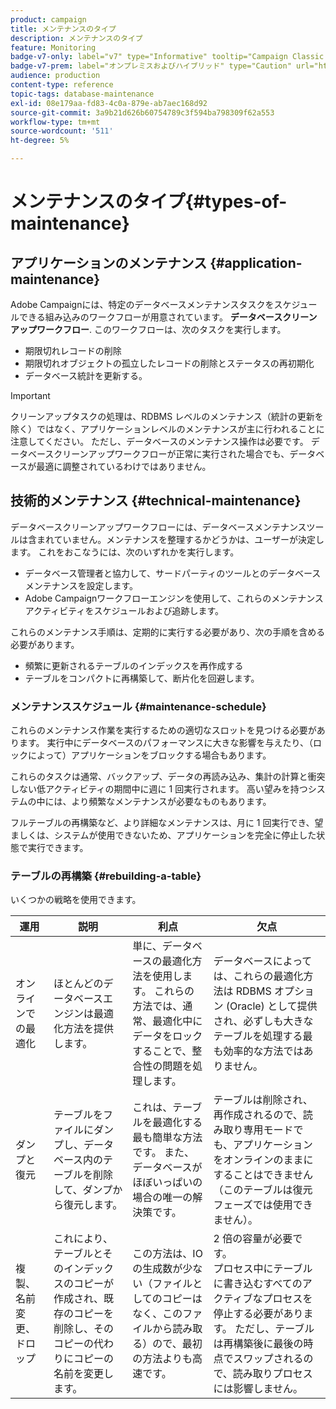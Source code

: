 ```yaml
---
product: campaign
title: メンテナンスのタイプ
description: メンテナンスのタイプ
feature: Monitoring
badge-v7-only: label="v7" type="Informative" tooltip="Campaign Classic v7 にのみ適用されます"
badge-v7-prem: label="オンプレミスおよびハイブリッド" type="Caution" url="https://experienceleague.adobe.com/docs/campaign-classic/using/installing-campaign-classic/architecture-and-hosting-models/hosting-models-lp/hosting-models.html?lang=ja" tooltip="オンプレミスデプロイメントとハイブリッドデプロイメントにのみ適用されます"
audience: production
content-type: reference
topic-tags: database-maintenance
exl-id: 08e179aa-fd83-4c0a-879e-ab7aec168d92
source-git-commit: 3a9b21d626b60754789c3f594ba798309f62a553
workflow-type: tm+mt
source-wordcount: '511'
ht-degree: 5%

---
```


# メンテナンスのタイプ{#types-of-maintenance}



## アプリケーションのメンテナンス {#application-maintenance}

Adobe Campaignには、特定のデータベースメンテナンスタスクをスケジュールできる組み込みのワークフローが用意されています。 **データベースクリーンアップワークフロー**. このワークフローは、次のタスクを実行します。

* 期限切れレコードの削除
* 期限切れオブジェクトの孤立したレコードの削除とステータスの再初期化
* データベース統計を更新する。

>[!IMPORTANT]
>
>クリーンアップタスクの処理は、RDBMS レベルのメンテナンス（統計の更新を除く）ではなく、アプリケーションレベルのメンテナンスが主に行われることに注意してください。 ただし、データベースのメンテナンス操作は必要です。 データベースクリーンアップワークフローが正常に実行された場合でも、データベースが最適に調整されているわけではありません。

## 技術的メンテナンス {#technical-maintenance}

データベースクリーンアップワークフローには、データベースメンテナンスツールは含まれていません。メンテナンスを整理するかどうかは、ユーザーが決定します。 これをおこなうには、次のいずれかを実行します。

* データベース管理者と協力して、サードパーティのツールとのデータベースメンテナンスを設定します。
* Adobe Campaignワークフローエンジンを使用して、これらのメンテナンスアクティビティをスケジュールおよび追跡します。

これらのメンテナンス手順は、定期的に実行する必要があり、次の手順を含める必要があります。

* 頻繁に更新されるテーブルのインデックスを再作成する
* テーブルをコンパクトに再構築して、断片化を回避します。

### メンテナンススケジュール {#maintenance-schedule}

これらのメンテナンス作業を実行するための適切なスロットを見つける必要があります。 実行中にデータベースのパフォーマンスに大きな影響を与えたり、（ロックによって）アプリケーションをブロックする場合もあります。

これらのタスクは通常、バックアップ、データの再読み込み、集計の計算と衝突しない低アクティビティの期間中に週に 1 回実行されます。 高い望みを持つシステムの中には、より頻繁なメンテナンスが必要なものもあります。

フルテーブルの再構築など、より詳細なメンテナンスは、月に 1 回実行でき、望ましくは、システムが使用できないため、アプリケーションを完全に停止した状態で実行できます。

### テーブルの再構築 {#rebuilding-a-table}

いくつかの戦略を使用できます。

<table> 
 <thead> 
  <tr> 
   <th> 運用 </th> 
   <th> 説明 </th> 
   <th> 利点 </th> 
   <th> 欠点 </th> 
  </tr> 
 </thead> 
 <tbody> 
  <tr> 
   <td> オンラインでの最適化<br /> </td> 
   <td> ほとんどのデータベースエンジンは最適化方法を提供します。<br /> </td> 
   <td> 単に、データベースの最適化方法を使用します。 これらの方法では、通常、最適化中にデータをロックすることで、整合性の問題を処理します。<br /> </td> 
   <td> データベースによっては、これらの最適化方法は RDBMS オプション (Oracle) として提供され、必ずしも大きなテーブルを処理する最も効率的な方法ではありません。<br /> </td> 
  </tr> 
  <tr> 
   <td> ダンプと復元<br /> </td> 
   <td> テーブルをファイルにダンプし、データベース内のテーブルを削除して、ダンプから復元します。<br /> </td> 
   <td> これは、テーブルを最適化する最も簡単な方法です。 また、データベースがほぼいっぱいの場合の唯一の解決策です。<br /> </td> 
   <td> テーブルは削除され、再作成されるので、読み取り専用モードでも、アプリケーションをオンラインのままにすることはできません（このテーブルは復元フェーズでは使用できません）。<br /> </td> 
  </tr> 
  <tr> 
   <td> 複製、名前変更、ドロップ<br /> </td> 
   <td> これにより、テーブルとそのインデックスのコピーが作成され、既存のコピーを削除し、そのコピーの代わりにコピーの名前を変更します。<br /> </td> 
   <td> この方法は、IO の生成数が少ない（ファイルとしてのコピーはなく、このファイルから読み取る）ので、最初の方法よりも高速です。<br /> </td> 
   <td> 2 倍の容量が必要です。<br /> プロセス中にテーブルに書き込むすべてのアクティブなプロセスを停止する必要があります。 ただし、テーブルは再構築後に最後の時点でスワップされるので、読み取りプロセスには影響しません。 <br /> </td> 
  </tr> 
 </tbody> 
</table>
